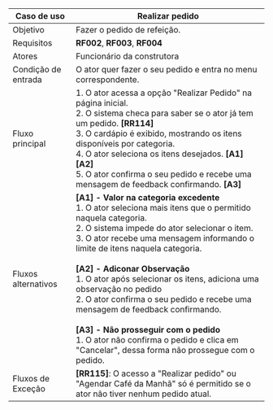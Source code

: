 | Caso de uso         | Realizar pedido                                                                                                                                                                                                                                                                                                                                                                                                                                                                                                                                                                                   |
| ------------------- | ------------------------------------------------------------------------------------------------------------------------------------------------------------------------------------------------------------------------------------------------------------------------------------------------------------------------------------------------------------------------------------------------------------------------------------------------------------------------------------------------------------------------------------------------------------------------------------------------- |
| Objetivo            | Fazer o pedido de refeição.                                                                                                                                                                                                                                                                                                                                                                                                                                                                                                                                                             |
| Requisitos          | **RF002**, **RF003**, **RF004**                                                                                                                                                                                                                                                                                                                                                                                                                                                                                                                                                                               |
| Atores              | Funcionário da construtora                                                                                                                                                                                                                                                                                                                                                                                                                                                                                                                                                                        |
| Condição de entrada | O ator quer fazer o seu pedido e entra no menu correspondente.                                                                                                                                                                                                                                                                                                                                                                                                                                                                                                                                                |
| Fluxo principal     | 1. O ator acessa a opção "Realizar Pedido" na página inicial. <br> 2. O sistema checa para saber se o ator já tem um pedido. **[RR114]** <br> 3. O cardápio é exibido, mostrando os itens disponíveis por categoria.<br> 4. O ator seleciona os itens desejados. **[A1]** **[A2]**<br> 5. O ator confirma o seu pedido e recebe uma mensagem de feedback confirmando. **[A3]**|
| Fluxos alternativos | **[A1] - Valor na categoria excedente** <br> 1. O ator seleciona mais itens que o permitido naquela categoria. <br> 2. O sistema impede do ator selecionar o item. <br> 3. O ator recebe uma mensagem informando o limite de itens naquela categoria.<br> <br> **[A2] - Adiconar Observação** <br> 1. O ator após selecionar os itens, adiciona uma observação no pedido <br> 2. O ator confirma o seu pedido e recebe uma mensagem de feedback confirmando.<br> <br>**[A3] - Não prosseguir com o pedido** <br> 1. O ator não confirma o pedido e clica em "Cancelar", dessa forma não prossegue com o pedido.                                                                                                                                                                                                                                                                                                                                     |
| Fluxos de Exceção   | **[RR115]**: O acesso a "Realizar pedido" ou "Agendar Café da Manhã" só é permitido se o ator não tiver nenhum pedido atual. <br>                                                                                                                                                                                                                                                                                                                          |
